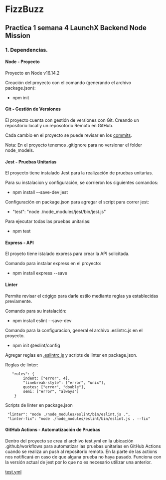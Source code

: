 # FizzBuzz

## Practica 1 semana 4 LaunchX Backend Node Mission

### 1. Dependencias.

#### Node - Proyecto

Proyecto en Node v16.14.2

Creación del proyecto con el comando  (generando el archivo package.json):

- npm init

#### Git - Gestión de Versiones

El proyecto cuenta con gestión de versiones con Git. Creando un repositorio local y un reposotorio Remoto en GitHub.

Cada cambio en el proyecto se puede revisar en los [commits](https://github.com/Chaylander/FizzBuzz/commits/master).

Nota: En el proyecto tenemos .gitignore para no versionar el folder node_models.

#### Jest - Pruebas Unitarias

El proyecto tiene instalado Jest para la realización de pruebas unitarias.

Para su instalacion y configuración, se corrieron los siguientes comandos:

- npm install --save-dev jest

Configuración en package.json para agregar el script para correr jest:

- "test": "node ./node_modules/jest/bin/jest.js"

Para ejecutar todas las pruebas unitarias:

- npm test

#### Express - API

El proyeto tiene istalado express para crear la API solicitada.

Comando para instalar express en el proyecto:

- npm install express --save

#### Linter

Permite revisar el cógigo para darle estilo mediante reglas ya establecidas previamente.

Comando para su instalación:

- npm install eslint --save-dev

Comando para la configuracion, general el archivo .eslintrc.js en el proyecto.

- npm init @eslint/config

Agregar reglas en [.eslintrc.js](https://github.com/Chaylander/FizzBuzz/blob/master/.eslintrc.js) y scripts de linter en package.json.

 Reglas de linter:

```
   "rules": {
        indent: ["error", 4],
        "linebreak-style": ["error", "unix"],
        quotes: ["error", "double"],
        semi: ["error", "always"]
    }
```

 Scripts de linter en package.json

```
 "linter": "node ./node_modules/eslint/bin/eslint.js .",
 "linter-fix": "node ./node_modules/eslint/bin/eslint.js . --fix" 
```

#### GitHub Actions - Automatización de Pruebas

Dentro del proyecto se crea el archivo test.yml en la ubicación .github/workflows para automatizar las pruebas unitarias en GitHub Actions cuando se realiza un push al repositorio remoto. En la parte de las actions nos notificará en caso de que alguna prueba no haya pasado. Funciona con la versión actual de jest por lo que no es necesario utilizar una anterior.

[test.yml](https://github.com/Chaylander/FizzBuzz/blob/master/.github/workflows/test.yml)
